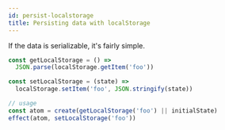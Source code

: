 ```yaml
---
id: persist-localstorage
title: Persisting data with localStorage
---
```


If the data is serializable, it's fairly simple.

```js
const getLocalStorage = () => 
  JSON.parse(localStorage.getItem('foo'))

const setLocalStorage = (state) => 
  localStorage.setItem('foo', JSON.stringify(state))

// usage
const atom = create(getLocalStorage('foo') || initialState)
effect(atom, setLocalStorage('foo'))
```